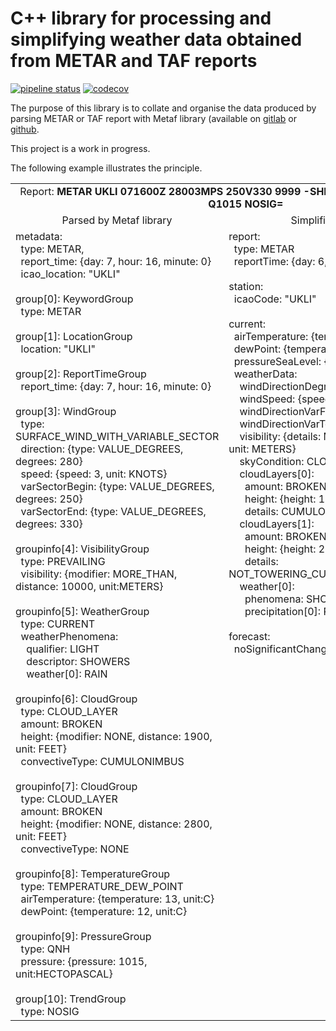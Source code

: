 # C++ library for processing and simplifying weather data obtained from METAR and TAF reports

[![pipeline status](https://gitlab.com/nnaumenko/metafsimple/badges/master/pipeline.svg)](https://gitlab.com/nnaumenko/metafsimple/-/commits/master)
[![codecov](https://codecov.io/gh/nnaumenko/metafsimple/branch/master/graph/badge.svg)](https://codecov.io/gh/nnaumenko/metafsimple)

The purpose of this library is to collate and organise the data produced by
parsing METAR or TAF report with Metaf library (available on [gitlab](https://gitlab.com/nnaumenko/metaf) or [github](https://github.com/nnaumenko/metaf).

This project is a work in progress.

The following example illustrates the principle.

<table>
<tr align=center>
<td colspan=2>
Report: <b>METAR UKLI 071600Z 28003MPS 250V330 9999 -SHRA BKN019CB BKN028 13/12 Q1015 NOSIG=</b>
</td>
</tr>
<tr align=center>
<td>Parsed by Metaf library</td>
<td>Simplified by MetafSimple</td>
</tr>
<tr valign=top>
<td>
metadata:<br>
&nbsp;&nbsp;type: METAR,<br>
&nbsp;&nbsp;report_time: {day: 7, hour: 16, minute: 0}<br>
&nbsp;&nbsp;icao_location: "UKLI"<br>
<br>
group[0]: KeywordGroup<br>
&nbsp;&nbsp;type: METAR<br>
<br>
group[1]: LocationGroup<br>
&nbsp;&nbsp;location: "UKLI"<br>
<br>
group[2]: ReportTimeGroup<br>
&nbsp;&nbsp;report_time: {day: 7, hour: 16, minute: 0}<br>
<br>
group[3]: WindGroup<br>
&nbsp;&nbsp;type: SURFACE_WIND_WITH_VARIABLE_SECTOR<br>
&nbsp;&nbsp;direction: {type: VALUE_DEGREES, degrees: 280}<br>
&nbsp;&nbsp;speed: {speed: 3, unit: KNOTS}<br>
&nbsp;&nbsp;varSectorBegin: {type: VALUE_DEGREES, degrees: 250}<br>
&nbsp;&nbsp;varSectorEnd: {type: VALUE_DEGREES, degrees: 330}<br>
<br>
groupinfo[4]: VisibilityGroup<br>
&nbsp;&nbsp;type: PREVAILING<br>
&nbsp;&nbsp;visibility: {modifier: MORE_THAN, distance: 10000, unit:METERS}<br>
<br>
groupinfo[5]: WeatherGroup<br>
&nbsp;&nbsp;type: CURRENT<br>
&nbsp;&nbsp;weatherPhenomena:<br>
&nbsp;&nbsp;&nbsp;&nbsp;qualifier: LIGHT<br>
&nbsp;&nbsp;&nbsp;&nbsp;descriptor: SHOWERS<br>
&nbsp;&nbsp;&nbsp;&nbsp;weather[0]: RAIN<br>
<br>
groupinfo[6]: CloudGroup<br>
&nbsp;&nbsp;type: CLOUD_LAYER<br>
&nbsp;&nbsp;amount: BROKEN<br>
&nbsp;&nbsp;height: {modifier: NONE, distance: 1900, unit: FEET}<br>
&nbsp;&nbsp;convectiveType: CUMULONIMBUS<br>
<br>
groupinfo[7]: CloudGroup<br>
&nbsp;&nbsp;type: CLOUD_LAYER<br>
&nbsp;&nbsp;amount: BROKEN<br>
&nbsp;&nbsp;height: {modifier: NONE, distance: 2800, unit: FEET}<br>
&nbsp;&nbsp;convectiveType: NONE<br>
<br>
groupinfo[8]: TemperatureGroup<br>
&nbsp;&nbsp;type: TEMPERATURE_DEW_POINT<br>
&nbsp;&nbsp;airTemperature: {temperature: 13, unit:C}<br>
&nbsp;&nbsp;dewPoint: {temperature: 12, unit:C}<br>
<br>
groupinfo[9]: PressureGroup<br>
&nbsp;&nbsp;type: QNH<br>
&nbsp;&nbsp;pressure: {pressure: 1015, unit:HECTOPASCAL}<br>
<br>
group[10]: TrendGroup<br>
&nbsp;&nbsp;type: NOSIG<br>
</td>
<td>
report:<br>
&nbsp;&nbsp;type: METAR<br>
&nbsp;&nbsp;reportTime: {day: 6, hour: 17, minute: 0}<br>
<br>
station:<br>
&nbsp;&nbsp;icaoCode: "UKLI"<br>
<br>
current:<br>
&nbsp;&nbsp;airTemperature: {temperature: 13, unit: C}<br>
&nbsp;&nbsp;dewPoint: {temperature: 12, unit: C}<br>
&nbsp;&nbsp;pressureSeaLevel: {pressure: 1015, unit: HPA}<br>
&nbsp;&nbsp;weatherData: <br>
&nbsp;&nbsp;&nbsp;&nbsp;windDirectionDegrees: 280<br>
&nbsp;&nbsp;&nbsp;&nbsp;windSpeed: {speed: 3, unit: MPS}<br>
&nbsp;&nbsp;&nbsp;&nbsp;windDirectionVarFromDegrees: 250<br>
&nbsp;&nbsp;&nbsp;&nbsp;windDirectionVarToDegrees: 330<br>
&nbsp;&nbsp;&nbsp;&nbsp;visibility: {details: MORE_THAN, distance: 10000, unit: METERS}<br>
&nbsp;&nbsp;&nbsp;&nbsp;skyCondition: CLOUDS<br>
&nbsp;&nbsp;&nbsp;&nbsp;cloudLayers[0]:<br>
&nbsp;&nbsp;&nbsp;&nbsp;&nbsp;&nbsp;amount: BROKEN<br>
&nbsp;&nbsp;&nbsp;&nbsp;&nbsp;&nbsp;height: {height: 1900, unit: FEET},<br>
&nbsp;&nbsp;&nbsp;&nbsp;&nbsp;&nbsp;details: CUMULONIMBUS<br>
&nbsp;&nbsp;&nbsp;&nbsp;cloudLayers[1]:<br>
&nbsp;&nbsp;&nbsp;&nbsp;&nbsp;&nbsp;amount: BROKEN<br>
&nbsp;&nbsp;&nbsp;&nbsp;&nbsp;&nbsp;height: {height: 2800, unit: FEET},<br>
&nbsp;&nbsp;&nbsp;&nbsp;&nbsp;&nbsp;details: NOT_TOWERING_CUMULUS_NOT_CUMULONIMBUS<br>
&nbsp;&nbsp;&nbsp;&nbsp;weather[0]:<br>
&nbsp;&nbsp;&nbsp;&nbsp;&nbsp;&nbsp;phenomena: SHOWERY_PRECIPITATION_LIGHT<br>
&nbsp;&nbsp;&nbsp;&nbsp;&nbsp;&nbsp;precipitation[0]: RAIN<br>
<br>
forecast:<br>
&nbsp;&nbsp;noSignificantChanges: true
</td>
</table>